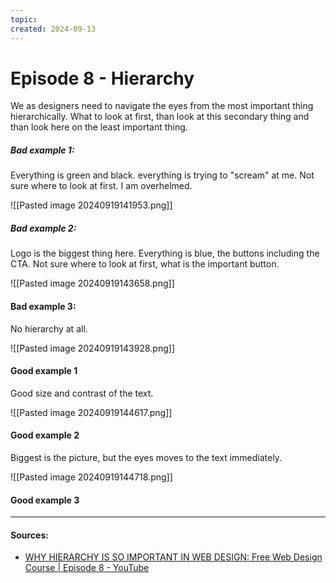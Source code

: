 ```yaml
---
topic: 
created: 2024-09-13
---
```


# Episode 8 - Hierarchy

We as designers need to navigate the eyes from the most important thing hierarchically. What to look at first, than look at this secondary thing and than look here on the least important thing.

##### Bad example 1:

Everything is green and black. everything is trying to "scream" at me. Not sure where to look at first. I am overhelmed.

![[Pasted image 20240919141953.png]]

##### Bad example 2:

Logo is the biggest thing here. Everything is blue, the buttons including the CTA. Not sure where to look at first, what is the important button.

![[Pasted image 20240919143658.png]]


#### Bad example 3:

No hierarchy at all.

![[Pasted image 20240919143928.png]]


#### Good example 1

Good size and contrast of the text.


![[Pasted image 20240919144617.png]]


#### Good example 2

Biggest is the picture, but the eyes moves to the text immediately.

![[Pasted image 20240919144718.png]]


#### Good example 3



___
#### Sources:
- [WHY HIERARCHY IS SO IMPORTANT IN WEB DESIGN: Free Web Design Course | Episode 8 - YouTube](https://www.youtube.com/watch?v=kOJ4c5THLQk&list=PLXC_gcsKLD6n7p6tHPBxsKjN5hA_quaPI&index=10)